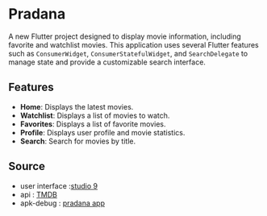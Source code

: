 # Pradana

A new Flutter project designed to display movie information, including favorite and watchlist movies. This application uses several Flutter features such as `ConsumerWidget`, `ConsumerStatefulWidget`, and `SearchDelegate` to manage state and provide a customizable search interface.

## Features

- **Home**: Displays the latest movies.
- **Watchlist**: Displays a list of movies to watch.
- **Favorites**: Displays a list of favorite movies.
- **Profile**: Displays user profile and movie statistics.
- **Search**: Search for movies by title.


## Source
- user interface :[studio 9](https://www.figma.com/community/file/1153774347896829482)
- api : [TMDB](https://developer.themoviedb.org/reference/intro/getting-started)
- apk-debug : [pradana app](https://drive.google.com/file/d/14xakZlywbqRFTQ55_CajKf-GcXY-VpNU/view?usp=sharing)
